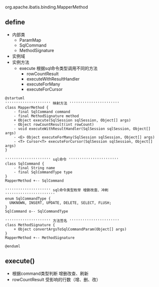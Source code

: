 org.apache.ibatis.binding.MapperMethod

## define
* 内部类
  * ParamMap
  * SqlCommand
  * MethodSignature
* 实例域
* 实例方法
  * execute 根据sql命令类型调用不同的方法
    * rowCountResult
    * executeWithResultHandler
    * executeForMany
    * executeForCursor

```plantuml
@startuml
''''''''''''''''''''' 映射方法 '''''''''''''''''''''''
class MapperMethod {
    - final SqlCommand command
    - final MethodSignature method
    + Object execute(SqlSession sqlSession, Object[] args)
    - Object rowCountResult(int rowCount)
    - void executeWithResultHandler(SqlSession sqlSession, Object[] args)
    - <E> Object executeForMany(SqlSession sqlSession, Object[] args)
    - <T> Cursor<T> executeForCursor(SqlSession sqlSession, Object[] args)
}

''''''''''''''''''''' sql命令 '''''''''''''''''''''''
class SqlCommand {
    - final String name
    - final SqlCommandType type
}
MapperMethod +-- SqlCommand

''''''''''''''''''''' sql命令类型枚举 增删改查、冲刷 '''''''''''''''''''''''
enum SqlCommandType {
  UNKNOWN, INSERT, UPDATE, DELETE, SELECT, FLUSH;
}
SqlCommand o-- SqlCommandType

''''''''''''''''''''' 方法签名 '''''''''''''''''''''''
class MethodSignature {
    + Object convertArgsToSqlCommandParam(Object[] args)
}
MapperMethod +-- MethodSignature

@enduml
```

## execute()
* 根据command类型判断 增删改查、刷新
* rowCountResult 受影响的行数（增、删、改）